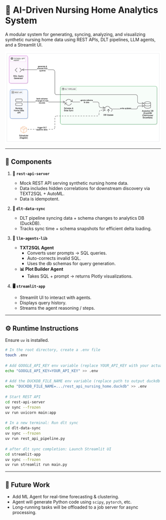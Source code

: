 # 🧠 AI-Driven Nursing Home Analytics System

A modular system for generating, syncing, analyzing, and visualizing synthetic nursing home data using REST APIs, DLT pipelines, LLM agents, and a Streamlit UI.


![System Architecture](assets/architecture-diagram.png)

---

## 🧩 Components

1. **📡 `rest-api-server`**  
   - Mock REST API serving synthetic nursing home data.  
   - Data includes hidden correlations for downstream discovery via TEXT2SQL + AutoML.
   - Data is idempotent.

2. **🔄 `dlt-data-sync`**  
   - DLT pipeline syncing data + schema changes to analytics DB (DuckDB).  
   - Tracks sync time + schema snapshots for efficient delta loading. 

3. **🧠 `llm-agents-lib`**  
   - **TXT2SQL Agent**  
     - Converts user prompts → SQL queries.  
     - Auto-corrects invalid SQL. 
     - Uses the db schemas for query generation.  
   - **📊 Plot Builder Agent**  
     - Takes SQL + prompt → returns Plotly visualizations.

4. **🖥️ `streamlit-app`**  
   - Streamlit UI to interact with agents.  
   - Displays query history.
   - Streams the agent reasoning / steps.

---

## ⚙️ Runtime Instructions

Ensure `uv` is installed.


```bash
# In the root directory, create a .env file
touch .env

# Add GOOGLE_API_KEY env variable (replace YOUR_API_KEY with your actual key)
echo "GOOGLE_API_KEY=YOUR_API_KEY" >> .env

# Add the DUCKDB_FILE_NAME env variable (replace path to output duckdb file of dlt pipeline_name)
echo "DUCKDB_FILE_NAME=.../rest_api_nursing_home.duckdb" >> .env

# Start REST API
cd rest-api-server
uv sync --frozen
uv run uvicorn main:app

# In a new terminal: Run dlt sync
cd dlt-data-sync
uv sync --frozen
uv run rest_api_pipeline.py

# after dlt sync completion: Launch Streamlit UI
cd streamlit-app
uv sync --frozen
uv run streamlit run main.py
```

---

## 🔮 Future Work

- Add ML Agent for real-time forecasting & clustering.  
- Agent will generate Python code using `scipy`, `pytorch`, etc.  
- Long-running tasks will be offloaded to a job server for async processing.
